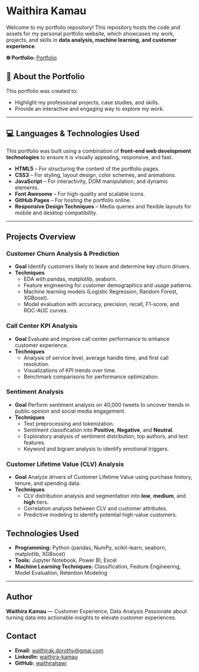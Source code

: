 # Waithira Kamau

Welcome to my portfolio repository! This repository hosts the code and assets for my personal portfolio website, which showcases my work, projects, and skills in **data analysis, machine learning, and customer experience**.

**🌐 Portfolio:** [Portfolio](https://waithirahawi.github.io/Waithira_Kamau/)

## 📖 About the Portfolio

This portfolio was created to:
* Highlight my professional projects, case studies, and skills.
* Provide an interactive and engaging way to explore my work.

---

## 💻 Languages & Technologies Used

This portfolio was built using a combination of **front-end web development technologies** to ensure it is visually appealing, responsive, and fast.

* **HTML5** – For structuring the content of the portfolio pages.
* **CSS3** – For styling, layout design, color schemes, and animations.
* **JavaScript** – For interactivity, DOM manipulation, and dynamic elements.
* **Font Awesome** – For high-quality and scalable icons.
* **GitHub Pages** – For hosting the portfolio online.
* **Responsive Design Techniques** – Media queries and flexible layouts for mobile and desktop compatibility.

---

## **Projects Overview**

### **Customer Churn Analysis & Prediction**

* **Goal** Identify customers likely to leave and determine key churn drivers.
* **Techniques**
  * EDA with pandas, matplotlib, seaborn.
  * Feature engineering for customer demographics and usage patterns.
  * Machine learning models (Logistic Regression, Random Forest, XGBoost).
  * Model evaluation with accuracy, precision, recall, F1-score, and ROC-AUC curves.

### **Call Center KPI Analysis**

* **Goal**
  Evaluate and improve call center performance to enhance customer experience.
* **Techniques**
  * Analysis of service level, average handle time, and first call resolution.
  * Visualizations of KPI trends over time.
  * Benchmark comparisons for performance optimization.
 
### **Sentiment Analysis**

* **Goal**
  Perform sentiment analysis on 40,000 tweets to uncover trends in public opinion and social media engagement.
* **Techniques**
  * Text preprocessing and tokenization.
  * Sentiment classification into **Positive**, **Negative**, and **Neutral**.
  * Exploratory analysis of sentiment distribution, top authors, and text features.
  * Keyword and bigram analysis to identify emotional triggers.

### **Customer Lifetime Value (CLV) Analysis**

* **Goal**
  Analyze drivers of Customer Lifetime Value using purchase history, tenure, and spending data.
* **Techniques**
  * CLV distribution analysis and segmentation into **low**, **medium**, and **high** tiers.
  * Correlation analysis between CLV and customer attributes.
  * Predictive modeling to identify potential high-value customers.

## **Technologies Used**

* **Programming:** Python (pandas, NumPy, scikit-learn, seaborn, matplotlib, XGBoost)
* **Tools:** Jupyter Notebook, Power BI, Excel
* **Machine Learning Techniques:** Classification, Feature Engineering, Model Evaluation, Retention Modeling

---

## **Author**

**Waithira Kamau** — Customer Experience, Data Analysis
Passionate about turning data into actionable insights to elevate customer experiences.

## Contact

* **Email:** [waithirak.dorothy@gmai.com](mailto:waithirak.dorothy@gmail.com)
* **LinkedIn:** [waithira-kamau](https://www.linkedin.com/in/waithira-kamau/)
* **GitHub:** [waithirahawi](https://github.com/waithirahawi)
